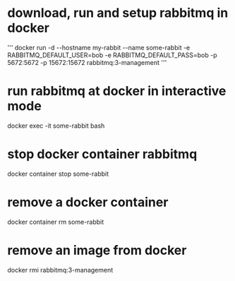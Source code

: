 # download, run and setup rabbitmq in docker

'''
docker run -d
    --hostname my-rabbit
    --name some-rabbit
    -e RABBITMQ_DEFAULT_USER=bob
    -e RABBITMQ_DEFAULT_PASS=bob
    -p 5672:5672
    -p 15672:15672
    rabbitmq:3-management
'''

# run rabbitmq at docker in interactive mode 
docker exec -it some-rabbit bash

# stop docker container rabbitmq
docker container stop some-rabbit

# remove a docker container
docker container rm some-rabbit

# remove an image from docker
docker rmi rabbitmq:3-management
